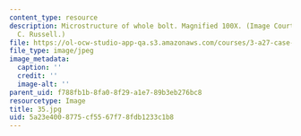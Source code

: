 ```yaml
---
content_type: resource
description: Microstructure of whole bolt. Magnified 100X. (Image Courtesy of Kenneth
  C. Russell.)
file: https://ol-ocw-studio-app-qa.s3.amazonaws.com/courses/3-a27-case-studies-in-forensic-metallurgy-fall-2007/5a23e4008775cf5567f78fdb1233c1b8_35.jpg
file_type: image/jpeg
image_metadata:
  caption: ''
  credit: ''
  image-alt: ''
parent_uid: f788fb1b-8fa0-8f29-a1e7-89b3eb276bc8
resourcetype: Image
title: 35.jpg
uid: 5a23e400-8775-cf55-67f7-8fdb1233c1b8
---
```

